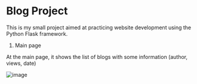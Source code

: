 # Blog Project
This is my small project aimed at practicing website development using the Python Flask framework.

1. Main page

At the main page, it shows the list of blogs with some information (author, views, date)

![image](https://github.com/thegaro0310/blog-project/assets/113992891/e973e677-95f2-4e75-a03e-5bdbb7dd460c)
